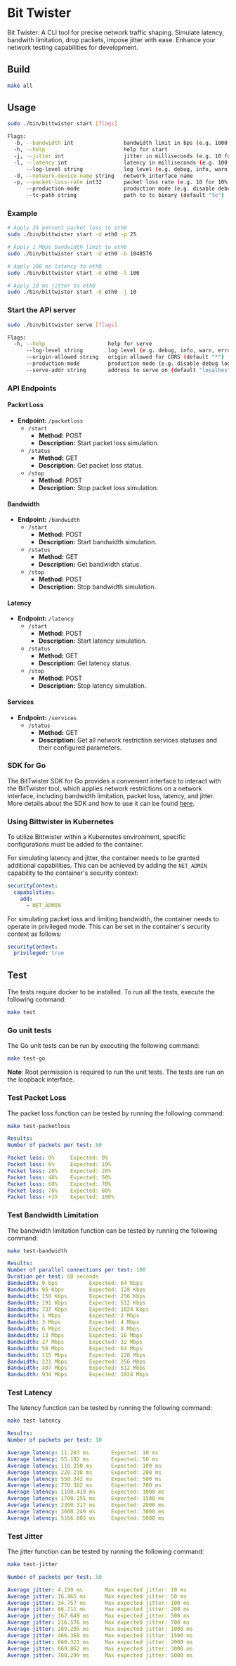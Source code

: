 # Bit Twister

Bit Twister: A CLI tool for precise network traffic shaping. Simulate latency, bandwith limitation, drop packets, impose jitter with ease. Enhance your network testing capabilities for development.

## Build

```bash
make all
```

## Usage

```bash
sudo ./bin/bittwister start [flags]

Flags:
  -b, --bandwidth int                bandwidth limit in bps (e.g. 1000 for 1Kbps)
  -h, --help                         help for start
  -j, --jitter int                   jitter in milliseconds (e.g. 10 for 10ms)
  -l, --latency int                  latency in milliseconds (e.g. 100 for 100ms)
      --log-level string             log level (e.g. debug, info, warn, error, dpanic, panic, fatal) (default "info")
  -d, --network-device-name string   network interface name
  -p, --packet-loss-rate int32       packet loss rate (e.g. 10 for 10% packet loss)
      --production-mode              production mode (e.g. disable debug logs)
      --tc-path string               path to tc binary (default "tc")
```

### Example

```bash
# Apply 25 percent packet loss to eth0
sudo ./bin/bittwister start -d eth0 -p 25
```

```bash
# Apply 1 Mbps bandwidth limit to eth0
sudo ./bin/bittwister start -d eth0 -b 1048576
```

```bash
# Apply 100 ms latency to eth0
sudo ./bin/bittwister start -d eth0 -l 100
```

```bash
# Apply 10 ms jitter to eth0
sudo ./bin/bittwister start -d eth0 -j 10
```

### Start the API server

```bash
sudo ./bin/bittwister serve [flags]

Flags:
  -h, --help                    help for serve
      --log-level string        log level (e.g. debug, info, warn, error, dpanic, panic, fatal) (default "info")
      --origin-allowed string   origin allowed for CORS (default "*")
      --production-mode         production mode (e.g. disable debug logs)
      --serve-addr string       address to serve on (default "localhost:9007")
```

### API Endpoints

#### Packet Loss

- **Endpoint:** `/packetloss`
  - `/start`
    - **Method:** POST
    - **Description:** Start packet loss simulation.
  - `/status`
    - **Method:** GET
    - **Description:** Get packet loss status.
  - `/stop`
    - **Method:** POST
    - **Description:** Stop packet loss simulation.

#### Bandwidth

- **Endpoint:** `/bandwidth`
  - `/start`
    - **Method:** POST
    - **Description:** Start bandwidth simulation.
  - `/status`
    - **Method:** GET
    - **Description:** Get bandwidth status.
  - `/stop`
    - **Method:** POST
    - **Description:** Stop bandwidth simulation.

#### Latency

- **Endpoint:** `/latency`
  - `/start`
    - **Method:** POST
    - **Description:** Start latency simulation.
  - `/status`
    - **Method:** GET
    - **Description:** Get latency status.
  - `/stop`
    - **Method:** POST
    - **Description:** Stop latency simulation.

#### Services

- **Endpoint:** `/services`
  - `/status`
    - **Method:** GET
    - **Description:** Get all network restriction services statuses and their configured parameters.

### SDK for Go

The BitTwister SDK for Go provides a convenient interface to interact with the BitTwister tool, which applies network restrictions on a network interface, including bandwidth limitation, packet loss, latency, and jitter.
More details about the SDK and how to use it can be found [here](./sdk/README.md).

### Using Bittwister in Kubernetes

To utilize Bittwister within a Kubernetes environment, specific configurations must be added to the container.

For simulating latency and jitter, the container needs to be granted additional capabilities. This can be achieved by adding the `NET_ADMIN` capability to the container's security context:

```yaml
securityContext:
  capabilities:
    add:
      - NET_ADMIN
```

For simulating packet loss and limiting bandwidth, the container needs to operate in privileged mode. This can be set in the container's security context as follows:

```yaml
securityContext:
  privileged: true
```

## Test

The tests require docker to be installed. To run all the tests, execute the following command:

```bash
make test
```

### Go unit tests

The Go unit tests can be run by executing the following command:

```bash
make test-go
```

**Note**: Root permission is required to run the unit tests. The tests are run on the loopback interface.

### Test Packet Loss

The packet loss function can be tested by running the following command:

```bash
make test-packetloss
```

```yaml
Results:
Number of packets per test: 50

Packet loss: 0%     Expected: 0%
Packet loss: 6%     Expected: 10%
Packet loss: 28%    Expected: 20%
Packet loss: 48%    Expected: 50%
Packet loss: 68%    Expected: 70%
Packet loss: 78%    Expected: 80%
Packet loss: +25    Expected: 100%
```

### Test Bandwidth Limitation

The bandwidth limitation function can be tested by running the following command:

```bash
make test-bandwidth
```

```yaml
Results:
Number of parallel connections per test: 100
Duration per test: 60 seconds
Bandwidth: 0 bps          Expected: 64 Kbps
Bandwidth: 95 Kbps        Expected: 128 Kbps
Bandwidth: 150 Kbps       Expected: 256 Kbps
Bandwidth: 191 Kbps       Expected: 512 Kbps
Bandwidth: 737 Kbps       Expected: 1024 Kbps
Bandwidth: 1 Mbps         Expected: 2 Mbps
Bandwidth: 3 Mbps         Expected: 4 Mbps
Bandwidth: 6 Mbps         Expected: 8 Mbps
Bandwidth: 13 Mbps        Expected: 16 Mbps
Bandwidth: 27 Mbps        Expected: 32 Mbps
Bandwidth: 50 Mbps        Expected: 64 Mbps
Bandwidth: 115 Mbps       Expected: 128 Mbps
Bandwidth: 221 Mbps       Expected: 256 Mbps
Bandwidth: 407 Mbps       Expected: 512 Mbps
Bandwidth: 934 Mbps       Expected: 1024 Mbps
```

### Test Latency

The latency function can be tested by running the following command:

```bash
make test-latency
```

```yaml
Results:
Number of packets per test: 10

Average latency: 11.203 ms       Expected: 10 ms
Average latency: 55.192 ms       Expected: 50 ms
Average latency: 110.250 ms      Expected: 100 ms
Average latency: 220.238 ms      Expected: 200 ms
Average latency: 550.342 ms      Expected: 500 ms
Average latency: 770.362 ms      Expected: 700 ms
Average latency: 1100.419 ms     Expected: 1000 ms
Average latency: 1700.255 ms     Expected: 1500 ms
Average latency: 2300.317 ms     Expected: 2000 ms
Average latency: 3600.249 ms     Expected: 3000 ms
Average latency: 5166.803 ms     Expected: 5000 ms
```

### Test Jitter

The jitter function can be tested by running the following command:

```bash
make test-jitter
```

```yaml
Number of packets per test: 50

Average jitter: 4.199 ms       Max expected jitter: 10 ms
Average jitter: 16.465 ms      Max expected jitter: 50 ms
Average jitter: 34.757 ms      Max expected jitter: 100 ms
Average jitter: 66.711 ms      Max expected jitter: 200 ms
Average jitter: 167.649 ms     Max expected jitter: 500 ms
Average jitter: 216.576 ms     Max expected jitter: 700 ms
Average jitter: 289.205 ms     Max expected jitter: 1000 ms
Average jitter: 466.368 ms     Max expected jitter: 1500 ms
Average jitter: 660.321 ms     Max expected jitter: 2000 ms
Average jitter: 669.862 ms     Max expected jitter: 3000 ms
Average jitter: 780.299 ms     Max expected jitter: 5000 ms
```

